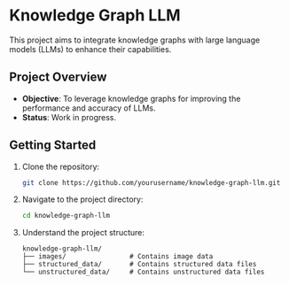 # Knowledge Graph LLM

This project aims to integrate knowledge graphs with large language models (LLMs) to enhance their capabilities.

## Project Overview

- **Objective**: To leverage knowledge graphs for improving the performance and accuracy of LLMs.
- **Status**: Work in progress.

## Getting Started

1. Clone the repository:
    ```sh
    git clone https://github.com/yourusername/knowledge-graph-llm.git
    ```
2. Navigate to the project directory:
    ```sh
    cd knowledge-graph-llm
    ```

3. Understand the project structure:
    ```plaintext
    knowledge-graph-llm/
    ├── images/                # Contains image data
    ├── structured_data/       # Contains structured data files
    └── unstructured_data/     # Contains unstructured data files
    ```
